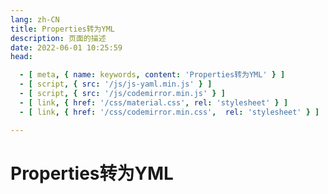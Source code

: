 ```yaml
---
lang: zh-CN
title: Properties转为YML
description: 页面的描述
date: 2022-06-01 10:25:59
head:

  - [ meta, { name: keywords, content: 'Properties转为YML' } ]
  - [ script, { src: '/js/js-yaml.min.js' } ]
  - [ script, { src: '/js/codemirror.min.js' } ]
  - [ link, { href: '/css/material.css', rel: 'stylesheet' } ]
  - [ link, { href: '/css/codemirror.min.css',  rel: 'stylesheet' } ]

---
```


# Properties转为YML

<br>
<br>
<label class="yp">
   <textarea style="display: none" placeholder="YML" id="propertiesValue"></textarea>
</label>
<br>
<label class="yp">
   <textarea style="display: none" placeholder="Properties" id="ymlValue" readonly></textarea>
</label>
<br><br><br>
<div>
    <M-Button @click="toYml()" class="oead-decrypt" :isLoading="toYmlBtnLoading" text="转换" type="primary"></M-Button>
    &nbsp;&nbsp;
    <M-Button @click="reset()" text="重置"></M-Button>
</div>
<span class="copy" @click="copy()"></span>

<script>

import Clipboard from "clipboard";

let inputEditor;
let outputEditor;
export default {
  name: 'YML-Properties',
  data(){
    return {
        ymlValue: "",
        propertiesValue: "",
        toYmlBtnLoading: false,
    };
  },
  mounted() {
    CodeMirror.defineMode("p", function () {
        return {
            token: function (stream, state) {
                if (stream.eatSpace()) return null;
                if (stream.match(/^#/, true)) {
                    stream.skipToEnd();
                    return "comment";
                }
                if (stream.match(/^[^\s=]+(?=\s*=)/)) {
                    return "variable";
                }
                if (stream.eat("=")) {
                    stream.skipToEnd();
                    return null;
                }
                if (stream.match(/^[^\s]+/, true)) {
                    return "string";
                }
                stream.next();
                return null;
            }
        };
    });
    CodeMirror.defineMode("y", function () {
        return {
            token: function (stream, state) {
                if (stream.eatSpace()) return null;
                if (stream.match(/^#/, true)) {
                    stream.skipToEnd();
                    return "comment";
                }
                if (stream.match(/^[^\s:]+(?=\s*:)/)) {
                    return "variable";
                }
                if (stream.eat(":")) {
                    stream.skipToEnd();
                    return null;
                }
                if (stream.match(/^- (\S+):(\S+)/)) {
                    return null;
                }
                if (stream.match(/^[^\s]+/, true)) {
                    return null;
                }
                stream.next();
                return null;
            }
        };
    });
    inputEditor = CodeMirror.fromTextArea(document.getElementById('propertiesValue'), {
        mode: "p",
        lineNumbers: false, 
        theme: "default",
        matchBrackets: true,
        indentWithTabs: true,
        smartIndent: true
    });
    outputEditor = CodeMirror.fromTextArea(document.getElementById('ymlValue'), {
        mode: 'y',
        lineNumbers: false, 
        theme: "default",
        matchBrackets: true, 
        indentWithTabs: true, 
        smartIndent: true, 
    });
  },
  methods: {
    parseValue(value) {
        if (value === 'true') return true;
        if (value === 'false') return false;
        if (!isNaN(value) && value.trim() !== ''){
            return Number(value);
        }
        return value;
    },
    convertPropertiesToObject(propertiesStr) {
       const obj = {};
        propertiesStr.trim().split('\n').forEach(line => {
             const eqIndex = line.indexOf('=');
            if (eqIndex === -1) return;
            const key = line.substring(0, eqIndex).trim();
            let value = line.substring(eqIndex + 1).trim();
            if (key && value !== undefined) {
                let cleanedValue = value;
                if (cleanedValue.startsWith("'") && cleanedValue.endsWith("'")) {
                    cleanedValue = cleanedValue.slice(1, -1);
                }
                const keyParts = key.split(/[\.\[\]]+/).filter(Boolean);
                let current = obj;
                for (let i = 0; i < keyParts.length - 1; i++) {
                    const part = keyParts[i];
                    if (keyParts[i + 1] && !isNaN(keyParts[i + 1])) {
                        if (!Array.isArray(current[part])) {
                            current[part] = [];
                        }
                        current = current[part];
                    } else {
                        if (typeof current[part] !== 'object' || Array.isArray(current[part])) {
                            current[part] = {};
                        }
                        current = current[part];
                    }
                }
                const lastPart = keyParts[keyParts.length - 1];
                if (!isNaN(lastPart)) {
                    current[parseInt(lastPart, 10)] = this.parseValue(cleanedValue);
                } else {
                    current[lastPart] = this.parseValue(cleanedValue);
                }
            }
        });
        return obj;
    },
    toYml() {
       this.toYmlBtnLoading = true;
       const output = outputEditor.getDoc();
       try {
            const input = inputEditor.getValue();
            if(!input) {
                return;
            }
            const yamlObject = jsyaml.dump(this.convertPropertiesToObject(input),{
                lineWidth: -1
            });
            output.setValue(yamlObject);
            $('.copy').click();
            $success("已帮你复制到剪切板！");
        } catch (e) {
            $error("转换失败：" + e.message);
            output.setValue("");
        } finally {
            this.toYmlBtnLoading = false;
        }
    },
    reset() {
         const output = outputEditor.getDoc();
         output.setValue("");
         const input = inputEditor.getDoc();
         input.setValue("");
    },
    copy(){
        const output = outputEditor.getDoc();
        let clipboard = new Clipboard('.copy', {
          text:  () => {
            return output.getValue();
          },
        });
        clipboard.on('success', function () {
          $success("复制成功！");
          clipboard.destroy();
        });
        clipboard.on('error', function () {
          $warning("不支持复制哦！");
          clipboard.destroy();
        });
    }
  }
}
</script>


<style>
    .yp .CodeMirror {
        border: 1px solid var(--c-border);
        background-color: var(--c-bg);
        transition: background-color var(--t-color),border-color var(--t-color);
        font-family: monospace;
        font-size: 14px;
        padding: 0.5em;
        min-height: 60px;
        height: 200px;
        max-height: 400px;
        resize: vertical;
        border-radius: 5px;
    }
    .yp .CodeMirror-line{
         color: var(--c-text) !important;
    }
    .yp .CodeMirror-linenumbers {
        display: none;
    }
    .yp  .cm-variable {
        color: var(--c-brand) !important;
    }
    .yp .cm-comment {
        color: var(--c-text-lightest) !important;
    }
    .yp .cm-string {
        color: var(--c-brand) !important;
    }
</style>

<AdsbyGoogle slot="7889564278" layout="in-article"/>

<Comment></Comment>